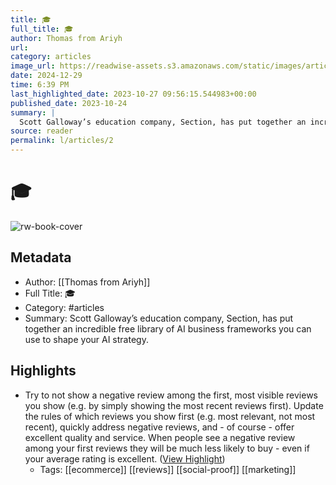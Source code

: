 ```yaml
---
title: 🎓
full_title: 🎓
author: Thomas from Ariyh
url: 
category: articles
image_url: https://readwise-assets.s3.amazonaws.com/static/images/article3.5c705a01b476.png
date: 2024-12-29
time: 6:39 PM
last_highlighted_date: 2023-10-27 09:56:15.544983+00:00
published_date: 2023-10-24
summary: |
  Scott Galloway’s education company, Section, has put together an incredible free library of AI business frameworks you can use to shape your AI strategy.
source: reader
permalink: l/articles/2
---
```

# 🎓

![rw-book-cover](https://readwise-assets.s3.amazonaws.com/static/images/article3.5c705a01b476.png)

## Metadata
- Author: [[Thomas from Ariyh]]
- Full Title: 🎓
- Category: #articles
- Summary: Scott Galloway’s education company, Section, has put together an incredible free library of AI business frameworks you can use to shape your AI strategy.

## Highlights
- Try to not show a negative review among the first, most visible reviews you show (e.g. by simply showing the most recent reviews first).
  Update the rules of which reviews you show first (e.g. most relevant, not most recent), quickly address negative reviews, and - of course - offer excellent quality and service.
  When people see a negative review among your first reviews they will be much less likely to buy - even if your average rating is excellent. ([View Highlight](https://read.readwise.io/read/01hdr907cdg0dbdkrsx936p320))
    - Tags: [[ecommerce]] [[reviews]] [[social-proof]] [[marketing]] 


